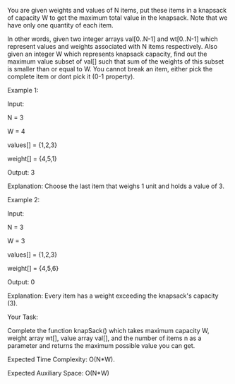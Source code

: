You are given weights and values of N items, put these items in a knapsack of capacity W to get the maximum total value in the knapsack. Note that we have only one quantity of each item.

In other words, given two integer arrays val[0..N-1] and wt[0..N-1] which represent values and weights associated with N items respectively. Also given an integer W which represents knapsack capacity, 
find out the maximum value subset of val[] such that sum of the weights of this subset is smaller than or equal to W. You cannot break an item, either pick the complete item or dont pick it (0-1 property).

Example 1:

Input:

N = 3

W = 4

values[] = {1,2,3}

weight[] = {4,5,1}

Output: 3

Explanation: Choose the last item that weighs 1 unit and holds a value of 3.


Example 2:

Input:

N = 3

W = 3

values[] = {1,2,3}

weight[] = {4,5,6}

Output: 0

Explanation: Every item has a weight exceeding the knapsack's capacity (3).


Your Task:

Complete the function knapSack() which takes maximum capacity W, weight array wt[], value array val[], and the number of items n as a parameter and returns the maximum possible value you can get.

Expected Time Complexity: O(N*W).

Expected Auxiliary Space: O(N*W)
